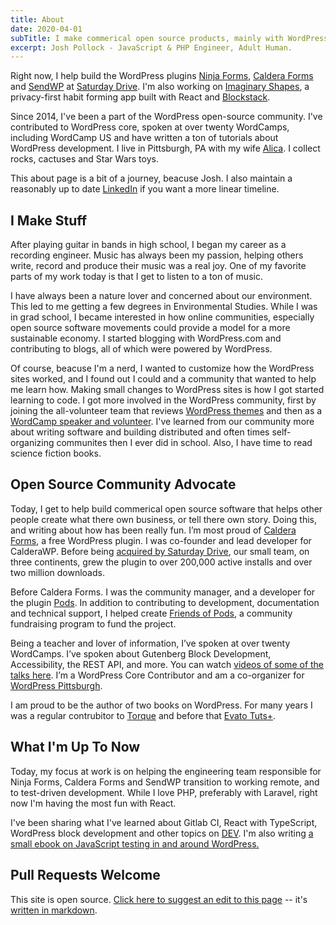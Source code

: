 ```yaml
---
title: About
date: 2020-04-01
subTitle: I make commerical open source products, mainly with WordPress.
excerpt: Josh Pollock - JavaScript & PHP Engineer, Adult Human.
---
```


Right now, I help build the WordPress plugins [Ninja Forms](https://ninjaforms.com), [Caldera Forms](https://calderaforms.com) and [SendWP](https://sendwp.com) at [Saturday Drive](https://saturdaydrive.com). I'm also working on [Imaginary Shapes](https://imaginaryshapes.com/), a privacy-first habit forming app built with React and [Blockstack](https://blockstack.org).

Since 2014, I've been a part of the WordPress open-source community. I've contributed to WordPress core, spoken at over twenty WordCamps, including WordCamp US and have written a ton of tutorials about WordPress development. I live in Pittsburgh, PA with my wife [Alica](http://aliciajayourba.com). I collect rocks, cactuses and Star Wars toys.

This about page is a bit of a journey, beacuse Josh. I also maintain a reasonably up to date [LinkedIn](https://www.linkedin.com/in/josh-pollock-9789005/) if you want a more linear timeline.

## I Make Stuff

After playing guitar in bands in high school, I began my career as a recording engineer. Music has always been my passion, helping others write, record and produce their music was a real joy. One of my favorite parts of my work today is that I get to listen to a ton of music.

I have always been a nature lover and concerned about our environment. This led to me getting a few degrees in Environmental Studies. While I was in grad school, I became interested in how online communities, especially open source software movements could provide a model for a more sustainable economy. I started blogging with WordPress.com and contributing to blogs, all of which were powered by WordPress.

Of course, beacuse I'm a nerd, I wanted to customize how the WordPress sites worked, and I found out I could and a community that wanted to help me learn how. Making small changes to WordPress sites is how I got started learning to code. I got more involved in the WordPress community, first by joining the all-volunteer team that reviews [WordPress themes](https://wordpress.org/themes) and then as a [WordCamp speaker and volunteer](http://wordcamp.org). I've learned from our community more about writing software and building distributed and often times self-organizing communites then I ever did in school. Also, I have time to read science fiction books.

## Open Source Community Advocate

Today, I get to help build commerical open source software that helps other people create what there own business, or tell there own story. Doing this, and writing about how has been really fun. I’m most proud of [Caldera Forms](https://CalderaForms.com), a free WordPress plugin. I was co-founder and lead developer for CalderaWP. Before being [acquired by Saturday Drive](https://saturdaydrive.com/saturday-drive-acquires-caldera-forms/), our small team, on three continents, grew the plugin to over 200,000 active installs and over two million downloads.

Before Caldera Forms. I was the community manager, and a developer for the plugin [Pods](https://pods.io). In addition to contributing to development, documentation and technical support, I helped create [Friends of Pods](https://friends.pods.io/), a community fundraising program to fund the project.

Being a teacher and lover of information, I’ve spoken at over twenty WordCamps. I’ve spoken about Gutenberg Block Development, Accessibility, the REST API, and more. You can watch [videos of some of the talks here](https://wordpress.tv/?s=josh+pollock). I’m a WordPress Core Contributor and am a co-organizer for [WordPress Pittsburgh](https://wppittsburgh.com/).

I am proud to be the author of two books on WordPress. For many years I was a regular contrubitor to [Torque](https://torquemag.io/author/joshp/) and before that [Evato Tuts+](https://tutsplus.com/authors/josh-pollock).

## What I'm Up To Now

Today, my focus at work is on helping the engineering team responsible for Ninja Forms, Caldera Forms and SendWP transition to working remote, and to test-driven development. While I love PHP, preferably with Laravel, right now I'm having the most fun with React.

I've been sharing what I've learned about Gitlab CI, React with TypeScript, WordPress block development and other topics on [DEV](https://dev.to/shelob9). I'm also writing [a small ebook on JavaScript testing in and around WordPress.](https://react-wordpress-testing.joshpress.net/)

## Pull Requests Welcome

This site is open source. [Click here to suggest an edit to this page](https://github.com/Shelob9/joshpress-2020/edit/master/client/content/pages/about.md) -- it's [written in markdown](https://www.markdownguide.org/cheat-sheet/).
